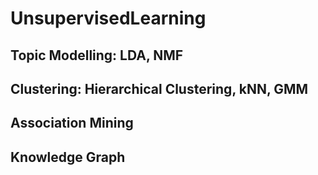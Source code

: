 # UnsupervisedLearning

## Topic Modelling: LDA, NMF 

## Clustering: Hierarchical Clustering, kNN, GMM

## Association Mining

## Knowledge Graph
